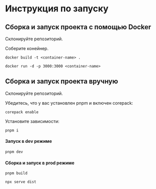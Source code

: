 # Инструкция по запуску

## Сборка и запуск проекта с помощью Docker

Склонируйте репозиторий.

Соберите конейнер.

`docker build -t <container-name> .`

`docker run -d -p 3000:3000 <container-name>`


## Сборка и запуск проекта вручную

Склонируйте репозиторий.

Убедитесь, что у вас установлен pnpm и включен corepack:

`corepack enable`

Установите зависимости:

`pnpm i`

#### Запуск в dev режиме

`pnpm dev`

#### Сборка и запуск в prod режиме

`pnpm build`

`npx serve dist`
